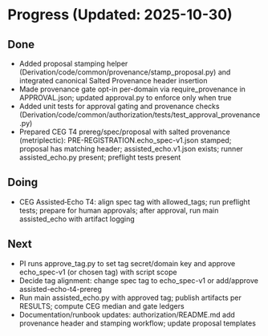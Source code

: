 # Progress (Updated: 2025-10-30)

## Done

- Added proposal stamping helper (Derivation/code/common/provenance/stamp_proposal.py) and integrated canonical Salted Provenance header insertion
- Made provenance gate opt-in per-domain via require_provenance in APPROVAL.json; updated approval.py to enforce only when true
- Added unit tests for approval gating and provenance checks (Derivation/code/common/authorization/tests/test_approval_provenance.py)
- Prepared CEG T4 prereg/spec/proposal with salted provenance (metriplectic): PRE-REGISTRATION.echo_spec-v1.json stamped; proposal has matching header; assisted_echo.v1.json exists; runner assisted_echo.py present; preflight tests present

## Doing

- CEG Assisted‑Echo T4: align spec tag with allowed_tags; run preflight tests; prepare for human approvals; after approval, run main assisted_echo with artifact logging

## Next

- PI runs approve_tag.py to set tag secret/domain key and approve echo_spec-v1 (or chosen tag) with script scope
- Decide tag alignment: change spec tag to echo_spec-v1 or add/approve assisted-echo-t4-prereg
- Run main assisted_echo.py with approved tag; publish artifacts per RESULTS; compute CEG median and gate ledgers
- Documentation/runbook updates: authorization/README.md add provenance header and stamping workflow; update proposal templates

